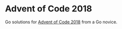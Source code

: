 # Advent of Code 2018

Go solutions for [Advent of Code 2018](https://adventofcode.com/2018) from a Go novice.
